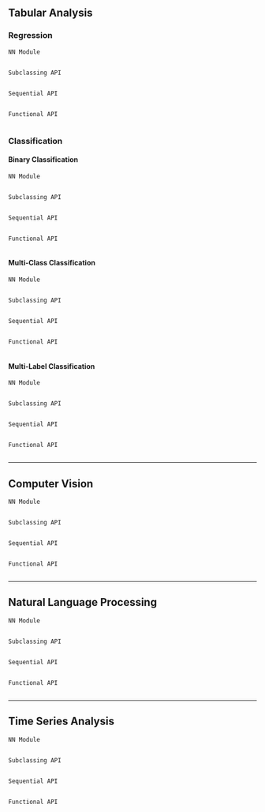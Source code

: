 
## Tabular Analysis
### Regression
`NN Module`
```python
```
`Subclassing API`
```python
```
`Sequential API`
```python
```
`Functional API`
```python
```



### Classification
#### Binary Classification
`NN Module`
```python
```
`Subclassing API`
```python
```
`Sequential API`
```python
```
`Functional API`
```python
```

#### Multi-Class Classification
`NN Module`
```python
```
`Subclassing API`
```python
```
`Sequential API`
```python
```
`Functional API`
```python
```

#### Multi-Label Classification
`NN Module`
```python
```
`Subclassing API`
```python
```
`Sequential API`
```python
```
`Functional API`
```python
```


---

## Computer Vision
`NN Module`
```python
```
`Subclassing API`
```python
```
`Sequential API`
```python
```
`Functional API`
```python
```

---

## Natural Language Processing
`NN Module`
```python
```
`Subclassing API`
```python
```
`Sequential API`
```python
```
`Functional API`
```python
```

---

## Time Series Analysis
`NN Module`
```python
```
`Subclassing API`
```python
```
`Sequential API`
```python
```
`Functional API`
```python
```

<br><br><br>

